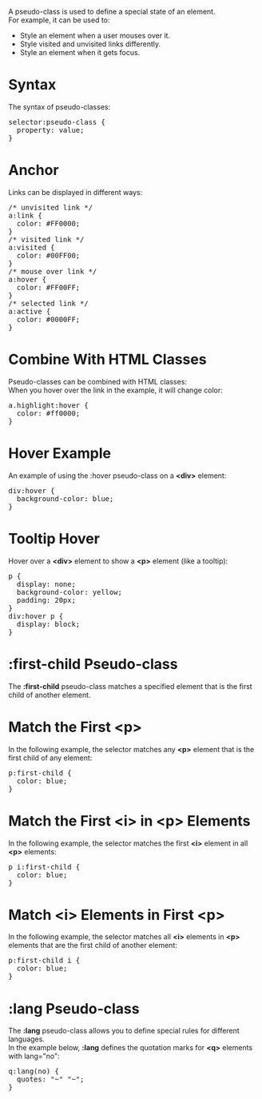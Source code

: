 A pseudo-class is used to define a special state of an element.
<br>
For example, it can be used to:
<ul>
  <li>Style an element when a user mouses over it.</li>
  <li>Style visited and unvisited links differently.</li>
  <li>Style an element when it gets focus.</li>
</ul>
<h1>Syntax</h1>
The syntax of pseudo-classes:
<pre>
selector:pseudo-class {
  property: value;
}
</pre>
<h1>Anchor</h1>
Links can be displayed in different ways:
<pre>
/* unvisited link */
a:link {
  color: #FF0000;
}
/* visited link */
a:visited {
  color: #00FF00;
}
/* mouse over link */
a:hover {
  color: #FF00FF;
}
/* selected link */
a:active {
  color: #0000FF;
}
</pre>
<h1>Combine With HTML Classes</h1>
Pseudo-classes can be combined with HTML classes:
<br>
When you hover over the link in the example, it will change color:
<pre>
a.highlight:hover {
  color: #ff0000;
}
</pre>
<h1>Hover Example</h1>
An example of using the :hover pseudo-class on a <b>&lt;div&gt;</b> element:
<pre>
div:hover {
  background-color: blue;
}
</pre>
<h1>Tooltip Hover</h1>
Hover over a <b>&lt;div&gt;</b> element to show a <b>&lt;p&gt;</b> element (like a tooltip):
<pre>
p {
  display: none;
  background-color: yellow;
  padding: 20px;
}
div:hover p {
  display: block;
}
</pre>
<h1>:first-child Pseudo-class</h1>
The <b>:first-child</b> pseudo-class matches a specified element that is the first child of another element.
<h1>Match the First &lt;p&gt;</h1>
In the following example, the selector matches any <b>&lt;p&gt;</b> element that is the first child of any element:
<pre>
p:first-child {
  color: blue;
}
</pre>
<h1>Match the First &lt;i&gt; in &lt;p&gt; Elements</h1>
In the following example, the selector matches the first <b>&lt;i&gt;</b> element in all <b>&lt;p&gt;</b> elements:
<pre>
p i:first-child {
  color: blue;
}
</pre>
<h1>Match &lt;i&gt; Elements in First &lt;p&gt;</h1>
In the following example, the selector matches all <b>&lt;i&gt;</b> elements in <b>&lt;p&gt;</b> elements that are the first child of another element:
<pre>
p:first-child i {
  color: blue;
}
</pre>
<h1>:lang Pseudo-class</h1>
The <b>:lang</b> pseudo-class allows you to define special rules for different languages.
<br>
In the example below, <b>:lang</b> defines the quotation marks for <b>&lt;q&gt;</b> elements with lang="no":
<pre>
q:lang(no) {
  quotes: "~" "~";
}
</pre>
